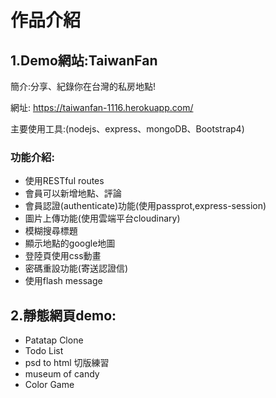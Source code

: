 # 作品介紹

## 1.Demo網站:TaiwanFan 
簡介:分享、紀錄你在台灣的私房地點!  
  
網址: https://taiwanfan-1116.herokuapp.com/  
  
主要使用工具:(nodejs、express、mongoDB、Bootstrap4)  
  
### 功能介紹:
* 使用RESTful routes
* 會員可以新增地點、評論
* 會員認證(authenticate)功能(使用passprot,express-session)
* 圖片上傳功能(使用雲端平台cloudinary)
* 模糊搜尋標題
* 顯示地點的google地圖
* 登陸頁使用css動畫
* 密碼重設功能(寄送認證信)
* 使用flash message

## 2.靜態網頁demo:
* Patatap Clone 
* Todo List
* psd to html 切版練習
* museum of candy
* Color Game
